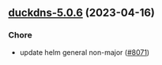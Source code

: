 

## [duckdns-5.0.6](https://github.com/truecharts/charts/compare/duckdns-5.0.5...duckdns-5.0.6) (2023-04-16)

### Chore

- update helm general non-major ([#8071](https://github.com/truecharts/charts/issues/8071))
  
  